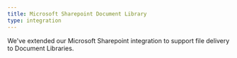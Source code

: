 ```yaml
---
title: Microsoft Sharepoint Document Library
type: integration
---
```


We've extended our Microsoft Sharepoint integration to support file delivery to Document Libraries.